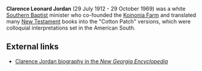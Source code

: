 **Clarence Leonard Jordan** (29 July 1912 - 29 October 1969) was a
white
[Southern Baptist](index.php?title=Southern_Baptist&action=edit&redlink=1 "Southern Baptist (page does not exist)")
minister who co-founded the
[Koinonia Farm](index.php?title=Koinonia_Farm&action=edit&redlink=1 "Koinonia Farm (page does not exist)")
and translated many [New Testament](New_Testament "New Testament")
books into the "Cotton Patch" versions, which were colloquial
interpretations set in the American South.

## External links

-   [Clarence Jordan biography in the *New Georgia Encyclopedia*](http://www.georgiaencyclopedia.org/nge/Article.jsp?id=h-1607)



